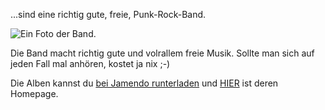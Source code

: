 <!--
.. title: Die Partysahnen
.. slug: 264-die-partysahnen
.. date: 2007-09-12 19:51:59
.. tags: download,Musik,Musik,Creative Commons
.. description: 
.. type: text
-->

...sind eine richtig gute, freie, Punk-Rock-Band.

![Ein Foto der Band.](/images/partysahnen.jpg)
<!-- TEASER_END -->

Die Band macht richtig gute und volrallem freie Musik.
Sollte man sich auf jeden Fall mal anhören, kostet ja nix ;-)

Die Alben kannst du [bei Jamendo runterladen](http://www.jamendo.com/de/artist/partysahnen/) und [HIER](http://www.partysahnen.de/) ist deren Homepage.
